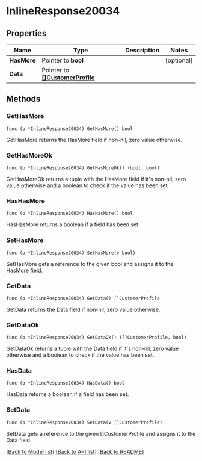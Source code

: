 # InlineResponse20034

## Properties

Name | Type | Description | Notes
------------ | ------------- | ------------- | -------------
**HasMore** | Pointer to **bool** |  | [optional] 
**Data** | Pointer to [**[]CustomerProfile**](CustomerProfile.md) |  | 

## Methods

### GetHasMore

`func (o *InlineResponse20034) GetHasMore() bool`

GetHasMore returns the HasMore field if non-nil, zero value otherwise.

### GetHasMoreOk

`func (o *InlineResponse20034) GetHasMoreOk() (bool, bool)`

GetHasMoreOk returns a tuple with the HasMore field if it's non-nil, zero value otherwise
and a boolean to check if the value has been set.

### HasHasMore

`func (o *InlineResponse20034) HasHasMore() bool`

HasHasMore returns a boolean if a field has been set.

### SetHasMore

`func (o *InlineResponse20034) SetHasMore(v bool)`

SetHasMore gets a reference to the given bool and assigns it to the HasMore field.

### GetData

`func (o *InlineResponse20034) GetData() []CustomerProfile`

GetData returns the Data field if non-nil, zero value otherwise.

### GetDataOk

`func (o *InlineResponse20034) GetDataOk() ([]CustomerProfile, bool)`

GetDataOk returns a tuple with the Data field if it's non-nil, zero value otherwise
and a boolean to check if the value has been set.

### HasData

`func (o *InlineResponse20034) HasData() bool`

HasData returns a boolean if a field has been set.

### SetData

`func (o *InlineResponse20034) SetData(v []CustomerProfile)`

SetData gets a reference to the given []CustomerProfile and assigns it to the Data field.


[[Back to Model list]](../README.md#documentation-for-models) [[Back to API list]](../README.md#documentation-for-api-endpoints) [[Back to README]](../README.md)


